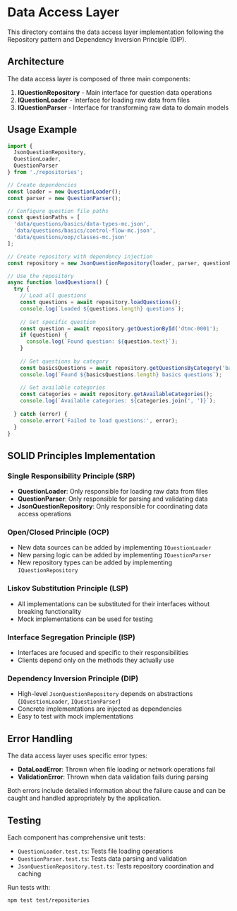 # Data Access Layer

This directory contains the data access layer implementation following the Repository pattern and Dependency Inversion Principle (DIP).

## Architecture

The data access layer is composed of three main components:

1. **IQuestionRepository** - Main interface for question data operations
2. **IQuestionLoader** - Interface for loading raw data from files
3. **IQuestionParser** - Interface for transforming raw data to domain models

## Usage Example

```typescript
import { 
  JsonQuestionRepository, 
  QuestionLoader, 
  QuestionParser 
} from './repositories';

// Create dependencies
const loader = new QuestionLoader();
const parser = new QuestionParser();

// Configure question file paths
const questionPaths = [
  'data/questions/basics/data-types-mc.json',
  'data/questions/basics/control-flow-mc.json',
  'data/questions/oop/classes-mc.json'
];

// Create repository with dependency injection
const repository = new JsonQuestionRepository(loader, parser, questionPaths);

// Use the repository
async function loadQuestions() {
  try {
    // Load all questions
    const questions = await repository.loadQuestions();
    console.log(`Loaded ${questions.length} questions`);
    
    // Get specific question
    const question = await repository.getQuestionById('dtmc-0001');
    if (question) {
      console.log(`Found question: ${question.text}`);
    }
    
    // Get questions by category
    const basicsQuestions = await repository.getQuestionsByCategory('basics');
    console.log(`Found ${basicsQuestions.length} basics questions`);
    
    // Get available categories
    const categories = await repository.getAvailableCategories();
    console.log(`Available categories: ${categories.join(', ')}`);
    
  } catch (error) {
    console.error('Failed to load questions:', error);
  }
}
```

## SOLID Principles Implementation

### Single Responsibility Principle (SRP)
- **QuestionLoader**: Only responsible for loading raw data from files
- **QuestionParser**: Only responsible for parsing and validating data
- **JsonQuestionRepository**: Only responsible for coordinating data access operations

### Open/Closed Principle (OCP)
- New data sources can be added by implementing `IQuestionLoader`
- New parsing logic can be added by implementing `IQuestionParser`
- New repository types can be added by implementing `IQuestionRepository`

### Liskov Substitution Principle (LSP)
- All implementations can be substituted for their interfaces without breaking functionality
- Mock implementations can be used for testing

### Interface Segregation Principle (ISP)
- Interfaces are focused and specific to their responsibilities
- Clients depend only on the methods they actually use

### Dependency Inversion Principle (DIP)
- High-level `JsonQuestionRepository` depends on abstractions (`IQuestionLoader`, `IQuestionParser`)
- Concrete implementations are injected as dependencies
- Easy to test with mock implementations

## Error Handling

The data access layer uses specific error types:

- **DataLoadError**: Thrown when file loading or network operations fail
- **ValidationError**: Thrown when data validation fails during parsing

Both errors include detailed information about the failure cause and can be caught and handled appropriately by the application.

## Testing

Each component has comprehensive unit tests:

- `QuestionLoader.test.ts`: Tests file loading operations
- `QuestionParser.test.ts`: Tests data parsing and validation
- `JsonQuestionRepository.test.ts`: Tests repository coordination and caching

Run tests with:
```bash
npm test test/repositories
```